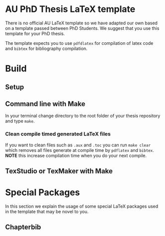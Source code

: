 # AU PhD Thesis LaTeX template 

There is no official AU LaTeX template so we have adapted our own based on a template passed between PhD Students.
We suggest that you use this template for your PhD thesis.

The template expects you to use `pdfdlatex` for compilation of latex code and `bibtex` for bibliography compilation. 

# Build 

## Setup 

## Command line with Make 

In your terminal change directory to the root folder of your thesis repository and type `make`.

### Clean compile timed generated LaTeX files

If you want to clean files such as `.aux` and `.toc` you can run `make clear` which removes all files generate at compile time by `pdflatex` and `bibtex`.
**NOTE** this increase compilation time when you do your next compile. 


## TexStudio or TexMaker with Make 

# Special Packages

In this section we explain the usage of some special LaTeX packages used in the template that may be novel to you. 

## Chapterbib


